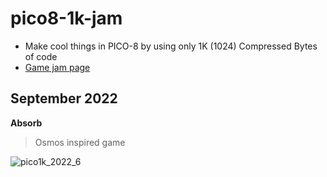 # pico8-1k-jam

 * Make cool things in PICO-8 by using only 1K (1024) Compressed Bytes of code
 * [Game jam page](https://itch.io/jam/pico-1k-2022)

## September 2022
**Absorb** 
> Osmos inspired game

![pico1k_2022_6](https://user-images.githubusercontent.com/544436/189461203-e988c939-5c2b-44f4-9a8e-87af60de1c1f.gif)
